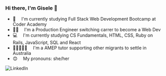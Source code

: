 ### Hi there, I'm Gisele 👋

- 🧠 &emsp;I'm currently studying Full Stack Web Development Bootcamp at Coder Academy
- 💪🏾 &emsp;I'm a Production Engineer switching carrer to become a Web Dev
- 💻 &emsp;I'm currently studying CS Fundamentals, HTML, CSS, Ruby on Rails, JavaScript, SQL and React
- 👩🏿‍🤝‍👩🏽 &emsp;I'm a AMEP tutor supporting other migrants to settle in Australia
- 😊 &emsp;My pronouns: she/her

![LinkedIn](https://img.shields.io/badge/linkedin-%230077B5.svg?style=for-the-badge&logo=linkedin&logoColor=white)
<!--
**limagisele/limagisele** is a ✨ _special_ ✨ repository because its `README.md` (this file) appears on your GitHub profile.

Here are some ideas to get you started:

- 🔭 I’m currently working on ...
- 🌱 I’m currently learning ...
- 👯 I’m looking to collaborate on ...
- 🤔 I’m looking for help with ...
- 💬 Ask me about ...
- 📫 How to reach me: ...
- 😄 Pronouns: ...
- ⚡ Fun fact: ...
-->
